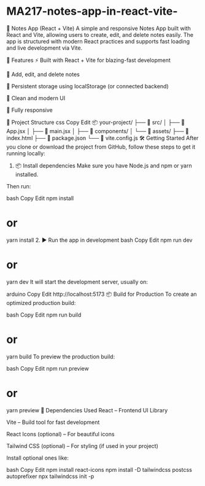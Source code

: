 # MA217-notes-app-in-react-vite-





📝 Notes App (React + Vite)
A simple and responsive Notes App built with React and Vite, allowing users to create, edit, and delete notes easily. The app is structured with modern React practices and supports fast loading and live development via Vite.

🚀 Features
⚡️ Built with React + Vite for blazing-fast development

🧠 Add, edit, and delete notes

💾 Persistent storage using localStorage (or connected backend)

🎨 Clean and modern UI

📱 Fully responsive

📁 Project Structure
css
Copy
Edit
📦 your-project/
├── 📁 src/
│   ├── 📄 App.jsx
│   ├── 📄 main.jsx
│   ├── 📁 components/
│   └── 📁 assets/
├── 📄 index.html
├── 📄 package.json
└── 📄 vite.config.js
🛠️ Getting Started
After you clone or download the project from GitHub, follow these steps to get it running locally:

1. 📦 Install dependencies
Make sure you have Node.js and npm or yarn installed.

Then run:

bash
Copy
Edit
npm install
# or
yarn install
2. ▶️ Run the app in development
bash
Copy
Edit
npm run dev
# or
yarn dev
It will start the development server, usually on:

arduino
Copy
Edit
http://localhost:5173
📦 Build for Production
To create an optimized production build:

bash
Copy
Edit
npm run build
# or
yarn build
To preview the production build:

bash
Copy
Edit
npm run preview
# or
yarn preview
🔗 Dependencies Used
React – Frontend UI Library

Vite – Build tool for fast development

React Icons (optional) – For beautiful icons

Tailwind CSS (optional) – For styling (if used in your project)

Install optional ones like:

bash
Copy
Edit
npm install react-icons
npm install -D tailwindcss postcss autoprefixer
npx tailwindcss init -p
